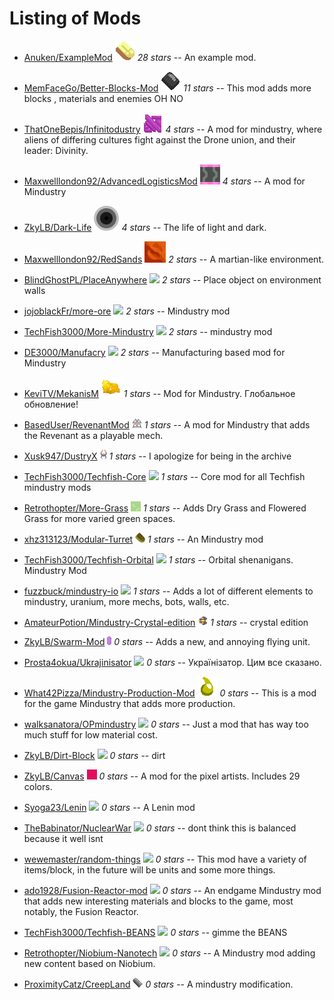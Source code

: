 
# Listing of Mods


  - [Anuken/ExampleMod](https://github.com/Anuken/ExampleMod) ![ ](images/examplemod-icon.png) *28 stars* -- An example mod.

  - [MemFaceGo/Better-Blocks-Mod](https://github.com/MemFaceGo/Better-Blocks-Mod) ![ ](images/better-blocks-mod-icon.png) *11 stars* -- This mod adds more blocks , materials and enemies OH NO

  - [ThatOneBepis/Infinitodustry](https://github.com/ThatOneBepis/Infinitodustry) ![ ](images/infinitodustry-icon.png) *4 stars* -- A mod for mindustry, where aliens of differing cultures fight against the Drone union, and their leader: Divinity. 

  - [Maxwelllondon92/AdvancedLogisticsMod](https://github.com/Maxwelllondon92/AdvancedLogisticsMod) ![ ](images/advancedlogisticsmod-icon.png) *4 stars* -- A mod for Mindustry

  - [ZkyLB/Dark-Life](https://github.com/ZkyLB/Dark-Life) ![ ](images/dark-life-icon.png) *4 stars* -- The life of light and dark.

  - [Maxwelllondon92/RedSands](https://github.com/Maxwelllondon92/RedSands) ![ ](images/redsands-icon.png) *2 stars* -- A martian-like environment.

  - [BlindGhostPL/PlaceAnywhere](https://github.com/BlindGhostPL/PlaceAnywhere) ![ ](images/placeanywhere-icon.png) *2 stars* -- Place object on environment walls

  - [jojoblackFr/more-ore](https://github.com/jojoblackFr/more-ore) ![ ](images/more-ore-icon.png) *2 stars* -- Mindustry mod

  - [TechFish3000/More-Mindustry](https://github.com/TechFish3000/More-Mindustry) ![ ](images/more-mindustry-icon.png) *2 stars* -- mindustry mod

  - [DE3000/Manufacry](https://github.com/DE3000/Manufacry) ![ ](images/manufacry-icon.png) *2 stars* -- Manufacturing based mod for Mindustry

  - [KeviTV/MekanisM](https://github.com/KeviTV/MekanisM) ![ ](images/mekanism-icon.png) *1 stars* -- Mod for Mindustry. Глобальное обновление!

  - [BasedUser/RevenantMod](https://github.com/BasedUser/RevenantMod) ![ ](images/revenantmod-icon.png) *1 stars* -- A mod for Mindustry that adds the Revenant as a playable mech.

  - [Xusk947/DustryX](https://github.com/Xusk947/DustryX) ![ ](images/dustryx-icon.png) *1 stars* -- I apologize for being in the archive

  - [TechFish3000/Techfish-Core](https://github.com/TechFish3000/Techfish-Core) ![ ](images/techfish-core-icon.png) *1 stars* -- Core mod for all Techfish mindustry mods

  - [Retrothopter/More-Grass](https://github.com/Retrothopter/More-Grass) ![ ](images/more-grass-icon.png) *1 stars* -- Adds Dry Grass and Flowered Grass for more varied green spaces.

  - [xhz313123/Modular-Turret](https://github.com/xhz313123/Modular-Turret) ![ ](images/modular-turret-icon.png) *1 stars* -- An Mindustry mod

  - [TechFish3000/Techfish-Orbital](https://github.com/TechFish3000/Techfish-Orbital) ![ ](images/techfish-orbital-icon.png) *1 stars* -- Orbital shenanigans. Mindustry Mod

  - [fuzzbuck/mindustry-io](https://github.com/fuzzbuck/mindustry-io) ![ ](images/mindustry-io-icon.png) *1 stars* -- Adds a lot of different elements to mindustry, uranium, more mechs, bots, walls, etc.

  - [AmateurPotion/Mindustry-Crystal-edition](https://github.com/AmateurPotion/Mindustry-Crystal-edition) ![ ](images/mindustry-crystal-edition-icon.png) *1 stars* -- crystal edition

  - [ZkyLB/Swarm-Mod](https://github.com/ZkyLB/Swarm-Mod) ![ ](images/swarm-mod-icon.png) *0 stars* -- Adds a new, and annoying flying unit.

  - [Prosta4okua/Ukrajinisator](https://github.com/Prosta4okua/Ukrajinisator) ![ ](images/ukrajinisator-icon.png) *0 stars* -- Українізатор. Цим все сказано.

  - [What42Pizza/Mindustry-Production-Mod](https://github.com/What42Pizza/Mindustry-Production-Mod) ![ ](images/mindustry-production-mod-icon.png) *0 stars* -- This is a mod for the game Mindustry that adds more production.

  - [walksanatora/OPmindustry](https://github.com/walksanatora/OPmindustry) ![ ](images/opmindustry-icon.png) *0 stars* -- Just a mod that has way too much stuff for low material cost.

  - [ZkyLB/Dirt-Block](https://github.com/ZkyLB/Dirt-Block) ![ ](images/dirt-block-icon.png) *0 stars* -- dirt

  - [ZkyLB/Canvas](https://github.com/ZkyLB/Canvas) ![ ](images/canvas-icon.png) *0 stars* -- A mod for the pixel artists. Includes 29 colors.

  - [Syoga23/Lenin](https://github.com/Syoga23/Lenin) ![ ](images/lenin-icon.png) *0 stars* -- A Lenin mod

  - [TheBabinator/NuclearWar](https://github.com/TheBabinator/NuclearWar) ![ ](images/nuclearwar-icon.png) *0 stars* -- dont think this is balanced because it well isnt

  - [wewemaster/random-things](https://github.com/wewemaster/random-things) ![ ](images/random-things-icon.png) *0 stars* -- This mod have a variety of items/block, in the future will be units and some more things.

  - [ado1928/Fusion-Reactor-mod](https://github.com/ado1928/Fusion-Reactor-mod) ![ ](images/fusion-reactor-mod-icon.png) *0 stars* -- An endgame Mindustry mod that adds new interesting materials and blocks to the game, most notably, the Fusion Reactor.

  - [TechFish3000/Techfish-BEANS](https://github.com/TechFish3000/Techfish-BEANS) ![ ](images/techfish-beans-icon.png) *0 stars* -- gimme the BEANS

  - [Retrothopter/Niobium-Nanotech](https://github.com/Retrothopter/Niobium-Nanotech) ![ ](images/niobium-nanotech-icon.png) *0 stars* -- A Mindustry mod adding new content based on Niobium.

  - [ProximityCatz/CreepLand](https://github.com/ProximityCatz/CreepLand) ![ ](images/creepland-icon.png) *0 stars* -- A mindustry modification.

